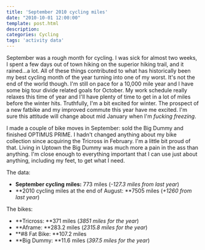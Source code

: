 ```yaml
---
title: 'September 2010 cycling miles'
date: "2010-10-01 12:00:00"
template: post.html
description: 
categories: Cycling
tags: 'activity data'
---
```


September was a rough month for cycling. I was sick for almost two weeks, I spent a few days out of town hiking on the superior hiking trail, and it rained...a lot. All of these things contributed to what has historically been my best cycling month of the year turning into one of my worst. It's not the end of the world though. I'm still on pace for a 10,000 mile year and I have some big tour divide related goals for October. My work schedule really relaxes this time of year and I'll have plenty of time to get in a lot of miles before the winter hits. Truthfully, I'm a bit excited for winter. The prospect of a new fatbike and my improved commute this year have me excited. I'm sure this attitude will change about mid January when I'm *fucking freezing*.  
  
I made a couple of bike moves in September: sold the Big Dummy and finished OPTIMUS PRIME. I hadn't changed anything about my bike collection since acquiring the Tricross in February. I'm a little bit proud of that. Living in Uptown the Big Dummy was much more a pain in the ass than anything. I'm close enough to everything important that I can use just about anything, including my feet, to get what I need.  
  
The data:  
  
- **September cycling miles:** 773 miles (*-127.3 miles from last year*) 
- **2010 cycling miles at the end of August: **7505 miles (*+1260 from last year*)  
  
The bikes:  
  
- **Tricross: **371 miles (*3851 miles for the year*) 
- **Aframe: **283.2 miles (*2315.8 miles for the year*) 
- **#8 Fat Bike: **107.2 miles 
- **Big Dummy: **11.6 miles (*397.5 miles for the year*)